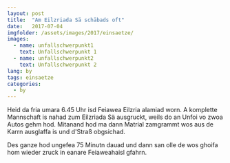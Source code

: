 ```yaml
---
layout: post
title:  "Am Eilzriada Sä schäbads oft"
date:   2017-07-04
imgfolder: /assets/images/2017/einsaetze/
images:
  - name: unfallschwerpunkt1
    text: Unfallschwerpunkt 1
  - name: unfallschwerpunkt2
    text: Unfallschwerpunkt 2
lang: by
tags: einsaetze
categories:
  - by
---
```

Heid da fria umara 6.45 Uhr isd Feiawea Eilzria alamiad worn. A komplette Mannschaft is nahad zum Eilzriada Sä ausgruckt, weils do an Unfoi vo zwoa Autos gehm hod. Mitanand hod ma dann Matrial zamgrammt wos aus de Karrn ausglaffa is und d'Straß obgsichad.

Des ganze hod ungefea 75 Minutn dauad und dann san olle de wos ghoifa hom wieder zruck in eanare Feiaweahaisl gfahrn.
